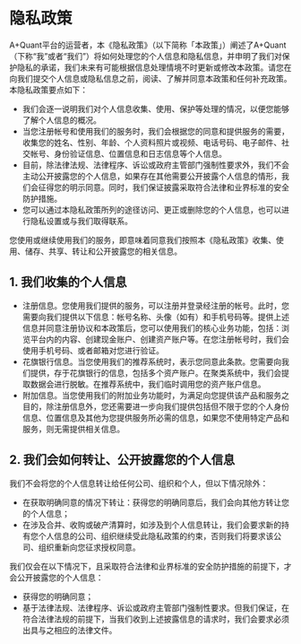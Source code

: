 # 隐私政策

A+Quant平台的运营者，本《隐私政策》（以下简称「本政策」）阐述了A+Quant（下称“我”或者“我们”）将如何处理您的个人信息和隐私信息，并申明了我们对保护隐私的承诺，我们未来有可能根据信息处理情境不时更新或修改本政策。请您在向我们提交个人信息或隐私信息之前，阅读、了解并同意本政策和任何补充政策。本隐私政策要点如下：

- 我们会逐一说明我们对个人信息收集、使用、保护等处理的情况，以便您能够了解个人信息的概况。
- 当您注册帐号和使用我们的服务时，我们会根据您的同意和提供服务的需要，收集您的姓名、性别、年龄、个人资料照片或视频、电话号码、电子邮件、社交帐号、身份验证信息、位置信息和日志信息等个人信息。
- 目前，除法律法规、法律程序、诉讼或政府主管部门强制性要求外，我们不会主动公开披露您的个人信息，如果存在其他需要公开披露个人信息的情形，我们会征得您的明示同意。同时，我们保证披露采取符合法律和业界标准的安全防护措施。
- 您可以通过本隐私政策所列的途径访问、更正或删除您的个人信息，也可以进行隐私设置或与我们取得联系。

您使用或继续使用我们的服务，即意味着同意我们按照本《隐私政策》收集、使用、储存、共享、转让和公开披露您的相关信息。

## 1. 我们收集的个人信息
- 注册信息。您使用我们提供的服务，可以注册并登录经注册的帐号。此时，您需要向我们提供以下信息：帐号名称、头像（如有）和手机号码等。提供上述信息并同意注册协议和本政策后，您可以使用我们的核心业务功能，包括：浏览平台内的内容、创建现金账户、创建资产账户等。在您注册帐号时，我们会使用手机号码、或者邮箱对您进行验证。
- 花旗银行信息。当您使用我们的推荐系统时，表示您同意此条款。您需要向我们提供，存于花旗银行的信息，包括多个资产账户。在聚类系统中，我们会提取数据会进行脱敏。在推荐系统中，我们临时调用您的资产账户信息。
- 附加信息。当您使用我们的附加业务功能时，为满足向您提供该产品和服务之目的，除注册信息外，您还需要进一步向我们提供包括但不限于您的个人身份信息、位置信息及其他为您提供服务所必需的信息，如果您不使用特定产品和服务，则无需提供相关信息。

## 2. 我们会如何转让、公开披露您的个人信息
我们不会将您的个人信息转让给任何公司、组织和个人，但以下情况除外：
- 在获取明确同意的情况下转让：获得您的明确同意后，我们会向其他方转让您的个人信息；
- 在涉及合并、收购或破产清算时，如涉及到个人信息转让，我们会要求新的持有您个人信息的公司、组织继续受此隐私政策的约束，否则我们将要求该公司、组织重新向您征求授权同意。

我们仅会在以下情况下，且采取符合法律和业界标准的安全防护措施的前提下，才会公开披露您的个人信息：
- 获得您的明确同意；
- 基于法律法规、法律程序、诉讼或政府主管部门强制性要求。但我们保证，在符合法律法规的前提下，当我们收到上述披露信息的请求时，我们会要求必须出具与之相应的法律文件。
